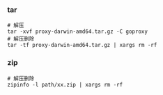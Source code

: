 ### tar

```shell
# 解压
tar -xvf proxy-darwin-amd64.tar.gz -C goproxy
# 解压删除
tar -tf proxy-darwin-amd64.tar.gz | xargs rm -rf
```



### zip

```shell
# 解压删除
zipinfo -l path/xx.zip | xargs rm -rf 
```

